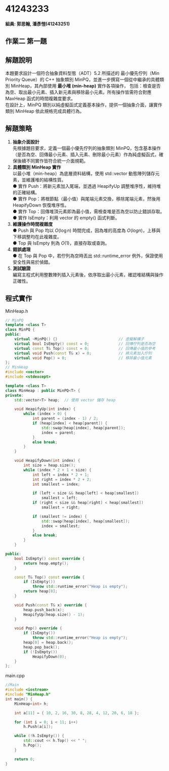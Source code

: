 # 41243233
#### 組員:  郭思翰, 潘彥愷(41243251)
  
## 作業二 第一題

## 解題說明
本題要求設計一個符合抽象資料型態（ADT）5.2 所描述的 最小優先佇列（Min Priority Queue）的 C++ 抽象類別 MinPQ，並進一步撰寫一個從中繼承的具體類別 MinHeap，其內部使用 **最小堆 (min-heap)** 實作各項操作， 包括：檢查是否為空、取出最小元素、插入新元素與移除最小元素。所有操作皆需符合對應 MaxHeap 函式的時間複雜度要求。  
在設計上，MinPQ 類別以純虛擬函式定義基本操作，提供一個抽象介面，讓實作類別 MinHeap 依此規格完成具體行為。  

## 解題策略

1. **抽象介面設計**  
先根據題目要求，定義一個最小優先佇列的抽象類別 MinPQ，包含基本操作（是否為空、回傳最小元素、插入元素、刪除最小元素）作為純虛擬函式，確保後續不同實作皆符合統一介面規範。  
2. **具體類別 MinHeap 實作**  
以最小堆（min-heap）為底層資料結構，使用 std::vector<T> 動態陣列儲存元素，並維護堆的結構性質。  
  &#9679; 實作 Push：將新元素加入尾端，並透過 HeapifyUp 調整堆序性，維持堆的正確結構。  
  &#9679; 實作 Pop：將根節點（最小值）與尾端元素交換，移除尾端元素，然後用 HeapifyDown 恢復堆序性。  
  &#9679; 實作 Top：回傳堆頂元素即為最小值，需檢查堆是否為空以防止錯誤存取。  
  &#9679; 實作 IsEmpty：利用 vector 的 empty() 函式判斷。  
3. **維護操作時間複雜度**  
  &#9679; Push 與 Pop 均以 $O(\log n)$ 時間完成，因為堆的高度為 $O(log n)$，上移與下移調整均在此複雜度。  
  &#9679; Top 與 IsEmpty 則為 $O(1)$，直接存取或查詢。  
4. **錯誤處理**  
  &#9679; 在 Top 與 Pop 中，若佇列為空時丟出 std::runtime_error 例外，保證使用安全性與易於偵錯。  
5. **測試驗證**  
編寫主程式利用整數陣列插入元素後，依序取出最小元素，確認堆結構與操作正確性。

## 程式實作
MinHeap.h
```cpp
// MinPQ
template <class T>
class MinPQ {
public:
    virtual ~MinPQ() {}                           // 虛擬解構子
    virtual bool IsEmpty() const = 0;             // 回傳佇列是否為空
    virtual const T& Top() const = 0;             // 回傳最小值的參考
    virtual void Push(const T& x) = 0;            // 將元素加入佇列
    virtual void Pop() = 0;                       // 移除最小值元素
};
// MinHeap
#include <vector>
#include <stdexcept>

template <class T>
class MinHeap : public MinPQ<T> {
private:
    std::vector<T> heap;  // 使用 vector 儲存 heap

    void HeapifyUp(int index) {
        while (index > 0) {
            int parent = (index - 1) / 2;
            if (heap[index] < heap[parent]) {
                std::swap(heap[index], heap[parent]);
                index = parent;
            }
            else break;
        }
    }

    void HeapifyDown(int index) {
        int size = heap.size();
        while (index * 2 + 1 < size) {
            int left = index * 2 + 1;
            int right = index * 2 + 2;
            int smallest = index;

            if (left < size && heap[left] < heap[smallest])
                smallest = left;
            if (right < size && heap[right] < heap[smallest])
                smallest = right;

            if (smallest != index) {
                std::swap(heap[index], heap[smallest]);
                index = smallest;
            }
            else break;
        }
    }

public:
    bool IsEmpty() const override {
        return heap.empty();
    }

    const T& Top() const override {
        if (IsEmpty())
            throw std::runtime_error("Heap is empty");
        return heap[0];
    }

    void Push(const T& x) override {
        heap.push_back(x);
        HeapifyUp(heap.size() - 1);
    }

    void Pop() override {
        if (IsEmpty())
            throw std::runtime_error("Heap is empty");
        heap[0] = heap.back();
        heap.pop_back();
        if (!IsEmpty())
            HeapifyDown(0);
    }
};
```
main.cpp
```cpp
//Main
#include <iostream>
#include "MinHeap.h"
int main() {
    MinHeap<int> h;

    int a[11] = { 10, 2, 16, 30, 8, 28, 4, 12, 20, 6, 18 };

    for (int i = 0; i < 11; i++)
        h.Push(a[i]);

    while (!h.IsEmpty()) {
        std::cout << h.Top() << " ";
        h.Pop();
    }

    return 0;
}
```
